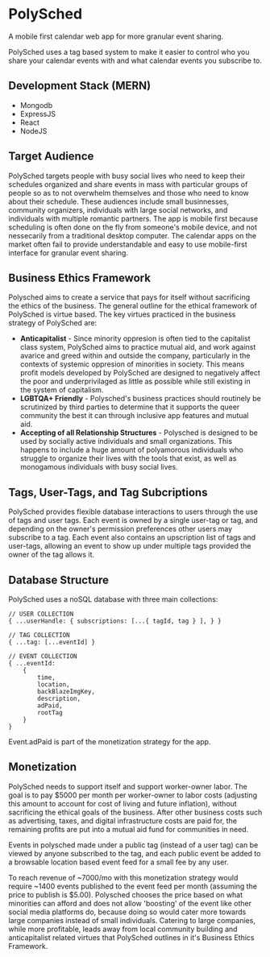 # PolySched
A mobile first calendar web app for more granular event sharing.

PolySched uses a tag based system to make it easier to control who you share your calendar events with and what calendar events you subscribe to.

## Development Stack (MERN)
 - Mongodb
 - ExpressJS
 - React
 - NodeJS

## Target Audience
PolySched targets people with busy social lives who need to keep their schedules organized and share events in mass with particular groups of people so as to not overwhelm themselves and those who need to know about their schedule. These audiences include small businnesses, community organizers, individuals with large social networks, and individuals with multiple romantic partners. The app is mobile first because scheduling is often done on the fly from someone's mobile device, and not nessecarily from a traditional desktop computer. The calendar apps on the market often fail to provide understandable and easy to use mobile-first interface for granular event sharing.

## Business Ethics Framework
Polysched aims to create a service that pays for itself without sacrificing the ethics of the business. The general outline for the ethical framework of PolySched is virtue based. The key virtues practiced in the business strategy of PolySched are:

 - **Anticapitalist** - Since minority oppresion is often tied to the capitalist class system, PolySched aims to practice mutual aid, and work against avarice and greed within and outside the company, particularly in the contexts of systemic oppresion of minorities in society. This means profit models developed by PolySched are designed to negatively affect the poor and underprivilaged as little as possible while still existing in the system of capitalism.
 - **LGBTQA+ Friendly** - Polysched's business practices should routinely be scrutinized by third parties to determine that it supports the queer community the best it can through inclusive app features and mutual aid.
 - **Accepting of all Relationship Structures** - Polysched is designed to be used by socially active individuals and small organizations. This happens to include a huge amount of polyamorous individuals who struggle to organize their lives with the tools that exist, as well as monogamous individuals with busy social lives.

## Tags, User-Tags, and Tag Subcriptions
PolySched provides flexible database interactions to users through the use of tags and user tags. Each event is owned by a single user-tag or tag, and depending on the owner's permission preferences other users may subscribe to a tag. Each event also contains an upscription list of tags and user-tags, allowing an event to show up under multiple tags provided the owner of the tag allows it.

## Database Structure
PolySched uses a noSQL database with three main collections:

    // USER COLLECTION
    { ...userHandle: { subscriptions: [...{ tagId, tag } ], } }

    // TAG COLLECTION
    { ...tag: [...eventId] }

    // EVENT COLLECTION
    { ...eventId:    
        { 
            time, 
            location, 
            backBlazeImgKey, 
            description,
            adPaid, 
            rootTag
        } 
    }

Event.adPaid is part of the monetization strategy for the app. 

## Monetization

PolySched needs to support itself and support worker-owner labor. The goal is to pay $5000 per month per worker-owner to labor costs (adjusting this amount to account for cost of living and future inflation), without sacrificing the ethical goals of the business. After other business costs such as advertising, taxes, and digital infrastructure costs are paid for, the remaining profits are put into a mutual aid fund for communities in need.

Events in polysched made under a public tag (instead of a user tag) can be viewed by anyone subscribed to the tag, and each public event be added to a browsable location based event feed for a small fee by any user.

To reach revenue of ~7000/mo with this monetization strategy would require ~1400 events published to the event feed per month (assuming the price to publish is $5.00). Polysched chooses the price based on what minorities can afford and does not allow 'boosting' of the event like other social media platforms do, because doing so would cater more towards large companies instead of small individuals. Catering to large companies, while more profitable, leads away from local community building and anticapitalist related virtues that PolySched outlines in it's Business Ethics Framework.
